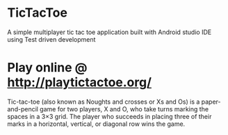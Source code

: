 # TicTacToe
A simple multiplayer tic tac toe application built with Android studio IDE using Test driven development

# Play online @ http://playtictactoe.org/

Tic-tac-toe (also known as Noughts and crosses or Xs and Os) is a paper-and-pencil game for two players, X and O, who take turns marking the spaces in a 3×3 grid. The player who succeeds in placing three of their marks in a horizontal, vertical, or diagonal row wins the game.

